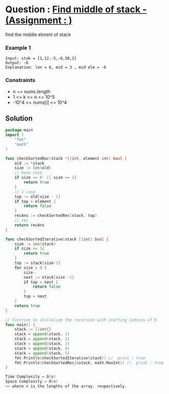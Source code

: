 # Question : [Find middle of stack - (Assignment : )](https://leetcode.com/problems/maximum-average-subarray-i/description/)

find the middle elment of stack

### Example 1

```
Input: stak = [1,12,-5,-6,50,3]
Output: -6
Explanation: len = 6, mid = 3 , mid elm = -6

```

### Constraints

-    n == nums.length
-    1 <= k <= n <= 10^5
-    -10^4 <= nums[i] <= 10^4


## Solution

```GO
package main
import (
	"fmt"
	"math"
)

func checkSortedRec(stack *[]int, element int) bool {
	old := *stack
	size := len(old)
	// base case
	if size == 0  || size == 1{
		return true
	}
	// 1 case 
	top := old[size - 1]
	if top > element {
		return false
	}
	recAns := checkSortedRec(stack, top)
	// rec
	return recAns
}

func checkSortedIterative(stack []int) bool {
	size := len(stack)
	if size <= 1{
		return true
	}
	top := stack[size-1]
	for size > 0 {
		size--
		next := stack[size -1]
		if top < next {
			return false
		}
		top = next
	}
	return true
}

// Function to initialize the recursion with starting indices of 0
func main() {
    stack := []int{}
    stack = append(stack, 1)
    stack = append(stack, 2)
    stack = append(stack, 3)
    stack = append(stack, 4)
    stack = append(stack, 5)
    fmt.Println(checkSortedIterative(stack)) //  print : true
	fmt.Println(checkSortedRec(&stack, math.MaxInt)) //  print : true
}

Time Complexity = O(n)
Space Complexity = O(n)
=> where n is the lengths of the array, respectively.
```